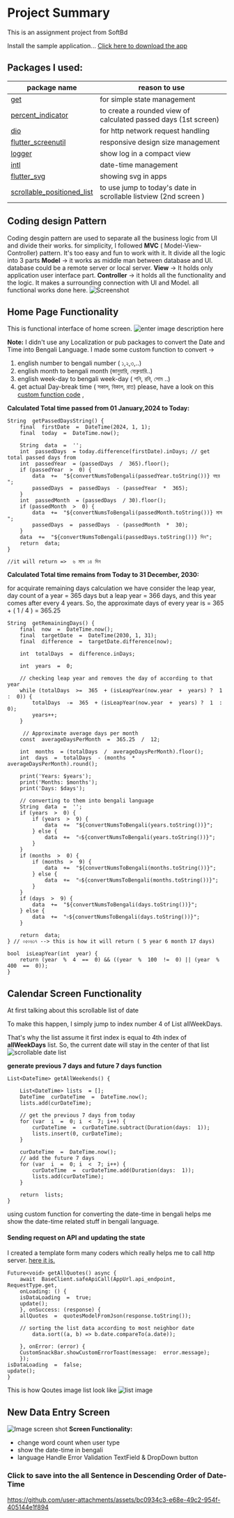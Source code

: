 # Project Summary
This is an assignment project from SoftBd 

Install the sample application...
[Click here to download the app](https://drive.google.com/file/d/1x27KhtnBQIhSBLQ-0GVOHjAsabBuzbL9/view?usp=sharing)

## Packages I used: 
|package name| reason to use   
|--|--|
| [get](https://pub.dev/packages/get)| for simple state management |
|[percent_indicator](https://pub.dev/packages/percent_indicator)|to create a rounded view of calculated passed days (1st screen)|
|[dio](https://pub.dev/packages/dio)  | for http network request handling  |
|[flutter_screenutil](https://pub.dev/packages/flutter_screenutil)|responsive design size management|
|[logger](https://pub.dev/packages/logger)|show log in a compact view
|[intl](https://pub.dev/packages/intl)|date-time management
|[flutter_svg](https://pub.dev/packages/flutter_svg)|showing svg in  apps
|[scrollable_positioned_list](https://pub.dev/packages/scrollable_positioned_list)|to use jump to today's date in scrollable listview (2nd screen )


## Coding design Pattern
Coding desgin pattern are used to separate all the business logic from UI and divide their works. for simplicity, I followed **MVC** ( Model-View-Controller) pattern. It's too easy and fun to work with it.  It divide all the logic into 3 parts 
 **Model** -> it works as middle man between database and UI. database could be a remote server or local server. 
 **View** -> It holds only application user interface part.
 **Controller** -> it holds all the functionality and the logic. It makes a surrounding connection with UI and Model. all functional works done here.
 ![Screenshot](https://lh3.googleusercontent.com/pw/AP1GczObcK30PVxSzIhktzJrPGpcb-FumPKsUVec0iPm6y9rY5zhmTYDRov3ccnANjtnta61Y5ZJpCESM-slfajPq_zQ4dYuP3wxfHM67nzHCmMhCORmLLwlHbJzoxCCduBxq8nUZGMOi4-WCRTSq2oIHastCA=w300-h470-s-no-gm)



##  Home Page Functionality

This is functional interface of home screen. 
![enter image description here](https://lh3.googleusercontent.com/pw/AP1GczOW0vUrKFuYsWftAgDYZ4w1cETGkPWqfAhrM_VYNv856zu-sVpMtWSbIqvFEBFAjFqXHTcg6wr8p-ufxR5j3xZGya7DbYAYu6Rv3YmntzS1jyvlgD-qKYE4Xo2-PHhPV19AmYiesvhvws2SKDXsS_6PHw=w864-h364-s-no-gm?authuser=0)

**Note:** 
I didn't use any Localization or pub packages to convert the Date and Time into Bengali Language. I made some custom function to convert  ->

 1.  english number to bengali number ( ১,২,৩,..)
 2.  english month to bengali month  (জানুয়ারি, ফেব্রুয়ারি..)
 3.  english week-day to bengali week-day ( শনি, রবি, সোম ..)
 4. get actual Day-break time ( সকাল, বিকাল, রাত)
please, have a look on this [custom function code](https://github.com/ShafiMunshi/Flutter_Task/blob/main/lib/src/screen/widgets/global_widget.dart) , 

**Calculated Total time passed from 01 January,2024 to Today:**

    String  getPassedDaysString() {
	    final  firstDate  =  DateTime(2024, 1, 1);
	    final  today  =  DateTime.now();
	    
	    String  data  =  '';
	    int  passedDays  = today.difference(firstDate).inDays; // get total passed days from
	    int  passedYear  = (passedDays  /  365).floor();
	    if (passedYear  >  0) {
		    data  +=  "${convertNumsToBengali(passedYear.toString())} বছর ";
		    passedDays  =  passedDays  - (passedYear  *  365);    
	    }
	    int  passedMonth  = (passedDays  / 30).floor();
	    if (passedMonth  >  0) {
		    data  +=  "${convertNumsToBengali(passedMonth.toString())} মাস ";
		    passedDays  =  passedDays  - (passedMonth  *  30);
	    }
	    data  +=  "${convertNumsToBengali(passedDays.toString())} দিন";
	    return  data;
    }
    
    //it will return =>  ৬ মাস ১৪ দিন 

    
**Calculated Total time remains from Today to 31 December, 2030:**

for acquirate remaining days calculation we have consider the leap year, 
day count of a year = 365 days
but a leap year = 366 days, and this year comes after every 4 years. 
So, the approximate days of every year is = 365 + ( 1 / 4 ) = 365.25

    String  getRemainingDays() {
	    final  now  =  DateTime.now();
	    final  targetDate  =  DateTime(2030, 1, 31);
	    final  difference  =  targetDate.difference(now);
	    
	    int  totalDays  =  difference.inDays;
	   
	    int  years  =  0;
	    
	    // checking leap year and removes the day of according to that year
	    while (totalDays  >=  365  + (isLeapYear(now.year  +  years) ?  1  :  0)) {
		    totalDays  -=  365  + (isLeapYear(now.year  +  years) ?  1  :  0);
		    years++;
	    }
	    
	     // Approximate average days per month
	    const  averageDaysPerMonth  =  365.25  /  12;
	    
	    int  months  = (totalDays  /  averageDaysPerMonth).floor();
	    int  days  =  totalDays  - (months  *  averageDaysPerMonth).round();
	    
	    print('Years: $years');
	    print('Months: $months');
	    print('Days: $days');
		
		// converting to them into bengali language
	    String  data  =  '';
	    if (years  >  0) {
		    if (years  >  9) {
			    data  +=  "${convertNumsToBengali(years.toString())}";
		    } else {
			    data  +=  "০${convertNumsToBengali(years.toString())}";
		    }
	    }
	    if (months  >  0) {
		    if (months  >  9) {
			    data  +=  "${convertNumsToBengali(months.toString())}";
		    } else {
			    data  +=  "০${convertNumsToBengali(months.toString())}";
		    }
	    }
	    if (days  >  9) {
		    data  +=  "${convertNumsToBengali(days.toString())}";
	    } else {
		    data  +=  "০${convertNumsToBengali(days.toString())}";
	    }
	    
	    return  data;
    } // ০৫০৬১৭ --> this is how it will return ( 5 year 6 month 17 days) 
    
    bool  isLeapYear(int  year) {
	    return (year  %  4  ==  0) && ((year  %  100  !=  0) || (year  %  400  ==  0));
    }

##  Calendar Screen Functionality

At first talking about this scrollable list of date 

To make this happen, I simply jump to index number 4 of List<DateTime> allWeekDays.

That's why the list assume it first index is equal to 4th index of **allWeekDays** list. So, the current date will stay in the center of that list
![scrollable date list ](https://lh3.googleusercontent.com/pw/AP1GczPMB2i1eW_qeeYk2nE9_MhZqpMB7pFg5_-gJKHUf88Z-Vwmfx2llIQF5JJKQhu7NCW-Wi_h2EM5JJgWpj4B7JgqbCtLbRy9eHLvaeSwwW02XE3L1BR3eaqO0Nkvai4X3SMA3h6wLzLtuZ4Gq1mrC-uxgw=w864-h394-s-no-gm?authuser=0)

 **generate previous 7 days and future 7 days function**

    List<DateTime> getAllWeekends() {
    
	    List<DateTime> lists  = [];
	    DateTime  curDateTime  =  DateTime.now();
	    lists.add(curDateTime);
	    
	    // get the previous 7 days from today
	    for (var  i  =  0; i  <  7; i++) {
		    curDateTime  =  curDateTime.subtract(Duration(days:  1));
		    lists.insert(0, curDateTime);
	    }
	    
	    curDateTime  =  DateTime.now();
	    // add the future 7 days
	    for (var  i  =  0; i  <  7; i++) {
		    curDateTime  =  curDateTime.add(Duration(days:  1));
		    lists.add(curDateTime);
	    }
	    
	    return  lists;
    }

using custom function for converting the date-time in bengali helps me show the date-time related stuff in  bengali language.



#### Sending request on API and updating the state
I created a template form many coders which really helps me to call http server.  [here it is.](https://github.com/ShafiMunshi/Flutter_Task/blob/main/lib/src/data/remote/dio_call.dart)

    Future<void> getAllQuotes() async {
	    await  BaseClient.safeApiCall(AppUrl.api_endpoint, RequestType.get,
	    onLoading: () {
		isDataLoading  =  true;
		update();
	    }, onSuccess: (response) {
		allQuotes  =  quotesModelFromJson(response.toString());
      
		// sorting the list data according to most neighbor date
      		data.sort((a, b) => b.date.compareTo(a.date));
	   
	    }, onError: (error) {
		CustomSnackBar.showCustomErrorToast(message:  error.message);
	    });
	isDataLoading  =  false;
	update();
    }
This is how Qoutes image list look like
![list image](https://lh3.googleusercontent.com/pw/AP1GczOLnqNNT6Eh6qfABCfaJ37LeTNDAz-9_CgY8E_cswwx0eS4iDZhJygSXhXFCxpxoGKUjS22Np2u2zhxNY84YYZpDHmx9HaHeaJuMDhk4fH0IVxYKfvVEUqN1WPG7DY5fmHPuIfomr1TpEbcr3qSePBTWQ=w864-h332-s-no-gm?authuser=0)


## New Data Entry Screen
![Image screen shot](https://lh3.googleusercontent.com/pw/AP1GczOBI51VRuYlR8CkNb79WWsfvom03bOzq5JGI828UzrIb9S-J4712n0XqLi-tCgrW97T-rD9YF2F6ahMBqqkwgVfBKd1v_fcNZvVLV2QTJkvu3yThlSydPypMKX0rUg2bfnm-rsPrnTVmFyI0Pf_fvkfjQ=w437-h971-s-no-gm?authuser=0)
**Screen Functionality:**

 - change word count when user type 
 - show the date-time in bengali 
 - language Handle Error Validation TextField & DropDown button

 ### Click to save into the all Sentence in Descending Order of Date-Time
 

https://github.com/user-attachments/assets/bc0934c3-e68e-49c2-954f-405144e1f894



